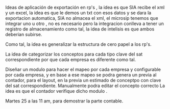Ideas de aplicación de exportación en rp's , la idea es que SIA recibe el xml y un excel, la idea es que le demos un txt con esos datos y se dara la exportacion automatica, SIA no almacea el xml, el microsip tenemos que integrar uno u otro , no es necesario pero la integracion conlleva a tener un registro de almacenamiento como tal, la idea de intelisis es que ambos deberian subirse.

Como tal, la idea es generalizar la estructura de cero papel a los rp's. 


La idea de categorizar los conceptos para cada tipo clave del sat correspondiente por que cada empresa es diferente como tal.

Diseñar un modulo para hacer el mapeo por cada empresa y configurable por cada empresa, y en base a ese mapeo se podra genera un previa al contador, para el layout, en la previa un estimado de conceptpo con clave del sat correspondiente. Manualmente podra editar el concepto correcto
La idea es que el contador verifique dicho modulo . 

Martes 25 a las 11 am, para demostrar la parte contable.

